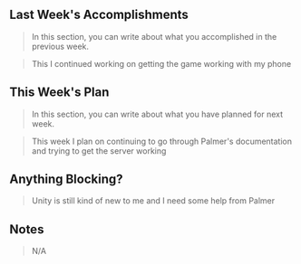 ## Last Week's Accomplishments
> In this section, you can write about what you accomplished in the previous week.

> This I continued working on getting the game working with my phone

## This Week's Plan

> In this section, you can write about what you have planned for next week.

> This week I plan on continuing to go through Palmer's documentation and trying to get the server working

## Anything Blocking?

> Unity is still kind of new to me and I need some help from Palmer

## Notes

> N/A
